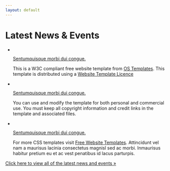 ```yaml
---
layout: default
---
```

<html>
          <h1>Latest News &amp; Events</h1>
          <ul class="nospace listing">
            <li class="clear">
              <div class="imgl borderedbox"><img src="{{site.baseurl}}/images/demo/120x120.gif" alt=""></div>
              <p class="nospace btmspace-15"><a href="#">Sentumquisque morbi dui congue.</a></p>
              <p>This is a W3C compliant free website template from <a href="https://www.os-templates.com/" title="Free Website Templates">OS Templates</a>. This template is distributed using a <a href="https://www.os-templates.com/template-terms">Website Template Licence</a></p>
            </li>
            <li class="clear">
              <div class="imgl borderedbox"><img src="{{site.baseurl}}/images/demo/120x120.gif" alt=""></div>
              <p class="nospace btmspace-15"><a href="#">Sentumquisque morbi dui congue.</a></p>
              <p>You can use and modify the template for both personal and commercial use. You must keep all copyright information and credit links in the template and associated files.</p>
            </li>
            <li class="clear">
              <div class="imgl borderedbox"><img src="{{site.baseurl}}/images/demo/120x120.gif" alt=""></div>
              <p class="nospace btmspace-15"><a href="#">Sentumquisque morbi dui congue.</a></p>
              <p>For more CSS templates visit <a href="https://www.os-templates.com/">Free Website Templates</a>. Attincidunt vel nam a maurisus lacinia consectetus magnisl sed ac morbi. Inmaurisus habitur pretium eu et ac vest penatibus id lacus parturpis.</p>
            </li>
          </ul>
          <p class="right"><a href="#">Click here to view all of the latest news and events &raquo;</a></p>
        </html>  